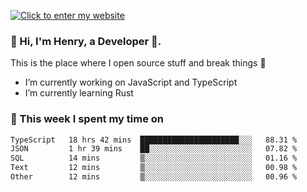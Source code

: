 [![Click to enter my website](https://github.com/zh30/zh30/assets/7930156/44b2b06d-750e-442d-a707-701903917b3b)](https://zhanghe.dev) 

### 👋 Hi, I'm Henry, a Developer 🚀.

This is the place where I open source stuff and break things :rofl:

- I’m currently working on JavaScript and TypeScript
- I’m currently learning Rust

### 💪 This week I spent my time on

<!--START_SECTION:waka-->

```txt
TypeScript   18 hrs 42 mins  ██████████████████████░░░   88.31 %
JSON         1 hr 39 mins    ██░░░░░░░░░░░░░░░░░░░░░░░   07.82 %
SQL          14 mins         ▒░░░░░░░░░░░░░░░░░░░░░░░░   01.16 %
Text         12 mins         ▒░░░░░░░░░░░░░░░░░░░░░░░░   00.98 %
Other        12 mins         ▒░░░░░░░░░░░░░░░░░░░░░░░░   00.96 %
```

<!--END_SECTION:waka-->
